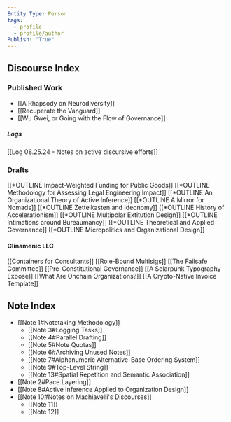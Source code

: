 ```yaml
---
Entity Type: Person
tags:
  - profile
  - profile/author
Publish: "True"
---
```

## Discourse Index

### Published Work
- [[A Rhapsody on Neurodiversity]]
- [[Recuperate the Vanguard]]
- [[Wu Gwei, or Going with the Flow of Governance]]

##### Logs
[[Log 08.25.24 - Notes on active discursive efforts]]

### Drafts
[[*OUTLINE Impact-Weighted Funding for Public Goods]]
[[*OUTLINE Methodology for Assessing Legal Engineering Impact]]
[[*OUTLINE An Organizational Theory of Active Inference]]
[[*OUTLINE A Mirror for Nomads]]
[[*OUTLINE Zettelkasten and Ideonomy]]
[[*OUTLINE History of Accelerationism]]
[[*OUTLINE Multipolar Extitution Design]]
[[*OUTLINE Intimations around Bureaumancy]]
[[*OUTLINE Theoretical and Applied Governance]]
[[*OUTLINE Micropolitics and Organizational Design]]

#### Clinamenic LLC
[[Containers for Consultants]]
[[Role-Bound Multisigs]]
[[The Failsafe Committee]]
[[Pre-Constitutional Governance]]
[[A Solarpunk Typography Exposé]]
[[What Are Onchain Organizations?]]
[[A Crypto-Native Invoice Template]]


## Note Index

- [[Note 1#Notetaking Methodology]]
	- [[Note 3#Logging Tasks]]
	- [[Note 4#Parallel Drafting]]
	- [[Note 5#Note Quotas]]
	- [[Note 6#Archiving Unused Notes]]
	- [[Note 7#Alphanumeric Alternative-Base Ordering System]]
	- [[Note 9#Top-Level String]]
	- [[Note 13#Spatial Repetition and Semantic Association]]
- [[Note 2#Pace Layering]]
- [[Note 8#Active Inference Applied to Organization Design]]
- [[Note 10#Notes on Machiavelli's Discourses]]
	- [[Note 11]]
	- [[Note 12]]




